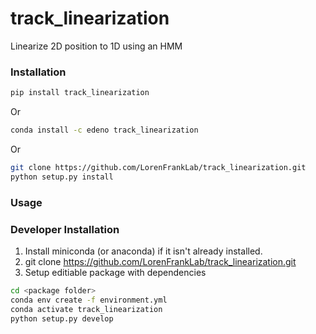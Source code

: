 # track_linearization
Linearize 2D position to 1D using an HMM

### Installation
```bash
pip install track_linearization
```
Or
```bash
conda install -c edeno track_linearization
```
Or
```bash
git clone https://github.com/LorenFrankLab/track_linearization.git
python setup.py install
```

### Usage

### Developer Installation
1. Install miniconda (or anaconda) if it isn't already installed.
2. git clone https://github.com/LorenFrankLab/track_linearization.git
2. Setup editiable package with dependencies
```bash
cd <package folder>
conda env create -f environment.yml
conda activate track_linearization
python setup.py develop
```
